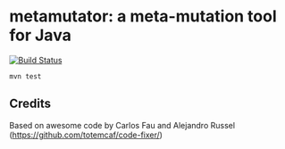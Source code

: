 metamutator: a meta-mutation tool for Java
===========

[![Build Status](https://travis-ci.org/SpoonLabs/metamutator.svg?branch=master)](https://travis-ci.org/SpoonLabs/metamutator)

```
mvn test
```

Credits
-------

Based on awesome code by Carlos Fau and Alejandro Russel (<https://github.com/totemcaf/code-fixer/>)
